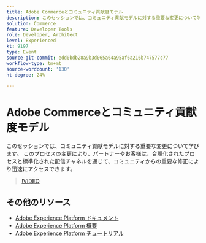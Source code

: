```yaml
---
title: Adobe Commerceとコミュニティ貢献度モデル
description: このセッションでは、コミュニティ貢献モデルに対する重要な変更について学びます。 このプロセスの変更により、パートナーやお客様は、合理化されたプロセスと標準化された配信チャネルを通じて、コミュニティからの重要な修正により迅速にアクセスできます。
solution: Commerce
feature: Developer Tools
role: Developer, Architect
level: Experienced
kt: 9197
type: Event
source-git-commit: edd0bdb28a9b3d065a64a95af6a216b747577c77
workflow-type: tm+mt
source-wordcount: '130'
ht-degree: 24%

---
```


# Adobe Commerceとコミュニティ貢献度モデル

このセッションでは、コミュニティ貢献モデルに対する重要な変更について学びます。 このプロセスの変更により、パートナーやお客様は、合理化されたプロセスと標準化された配信チャネルを通じて、コミュニティからの重要な修正により迅速にアクセスできます。

>[!VIDEO](https://video.tv.adobe.com/v/337766/?quality=12&learn=on&hidetitle=true)

## その他のリソース

- [Adobe Experience Platform ドキュメント](https://experienceleague.adobe.com/docs/experience-platform.html?lang=ja)
- [Adobe Experience Platform 概要](https://experienceleague.adobe.com/docs/experience-platform/landing/home.html?lang=ja)
- [Adobe Experience Platform チュートリアル](https://experienceleague.adobe.com/docs/platform-learn/tutorials/overview.html?lang=ja)
